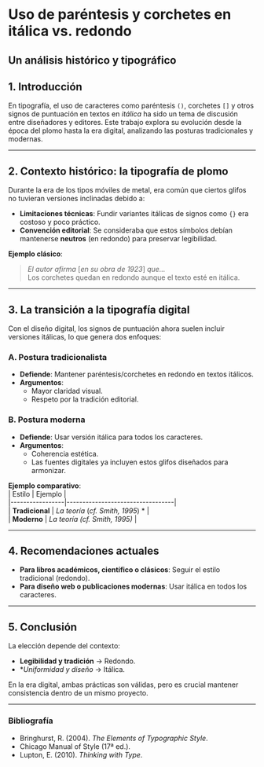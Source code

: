 # Uso de paréntesis y corchetes en itálica vs. redondo

## Un análisis histórico y tipográfico  


## 1. Introducción  
En tipografía, el uso de caracteres como paréntesis `()`, corchetes `[]` y otros signos de puntuación en textos en *itálica* ha sido un tema de discusión entre diseñadores y editores. Este trabajo explora su evolución desde la época del plomo hasta la era digital, analizando las posturas tradicionales y modernas.  

---

## 2. Contexto histórico: la tipografía de plomo  
Durante la era de los tipos móviles de metal, era común que ciertos glifos no tuvieran versiones inclinadas debido a:  

- **Limitaciones técnicas**: Fundir variantes itálicas de signos como `{}` era costoso y poco práctico.  
- **Convención editorial**: Se consideraba que estos símbolos debían mantenerse **neutros** (en redondo) para preservar legibilidad.  

**Ejemplo clásico**:  
> *El autor afirma* [*en su obra de 1923*] *que...*  
Los corchetes quedan en redondo aunque el texto esté en itálica.

---

## 3. La transición a la tipografía digital  
Con el diseño digital, los signos de puntuación ahora suelen incluir versiones itálicas, lo que genera dos enfoques:  

### **A. Postura tradicionalista**  
- **Defiende**: Mantener paréntesis/corchetes en redondo en textos itálicos.  
- **Argumentos**:  
  - Mayor claridad visual.  
  - Respeto por la tradición editorial.

### **B. Postura moderna**  
- **Defiende**: Usar versión itálica para todos los caracteres.  
- **Argumentos**:  
  - Coherencia estética.  
  - Las fuentes digitales ya incluyen estos glifos diseñados para armonizar.  

**Ejemplo comparativo**:  
| Estilo          | Ejemplo                          |  
|-----------------|----------------------------------|  
| **Tradicional** | *La teoría* (*cf. Smith, 1995*) *  |  
| **Moderno**     | *La teoría (cf. Smith, 1995)* |  

---

## 4. Recomendaciones actuales  
- **Para libros académicos, científico o clásicos**: Seguir el estilo tradicional (redondo).  
- **Para diseño web o publicaciones modernas**: Usar itálica en todos los caracteres.  

---

## 5. Conclusión  
La elección depende del contexto:  
- **Legibilidad y tradición** → Redondo.  
- **Uniformidad y diseño* → Itálica.  

En la era digital, ambas prácticas son válidas, pero es crucial mantener consistencia dentro de un mismo proyecto.  

---  

### Bibliografía  
- Bringhurst, R. (2004). *The Elements of Typographic Style*.  
- Chicago Manual of Style (17ª ed.).  
- Lupton, E. (2010). *Thinking with Type*.  